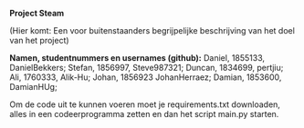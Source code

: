 **Project Steam**

(Hier komt: Een voor buitenstaanders begrijpelijke beschrijving van het doel van het project)

**Namen, studentnummers en usernames (github):**
Daniel, 1855133, DanielBekkers;
Stefan, 1856997, Steve987321;
Duncan, 1834699, pertjiu;
Ali,    1760333, Alik-Hu;
Johan,  1856923  JohanHerraez;
Damian, 1853600, DamianHUg;

Om de code uit te kunnen voeren moet je requirements.txt downloaden, alles in een codeerprogramma zetten en dan het script main.py starten.

